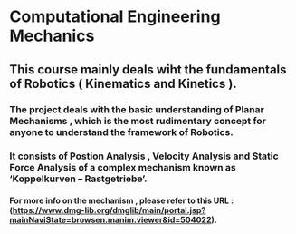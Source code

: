 
# Computational Engineering Mechanics
## This course mainly deals wiht the fundamentals of Robotics ( Kinematics and Kinetics ).
### The project deals with the basic understanding of Planar Mechanisms , which is the most rudimentary concept for anyone to understand the framework of Robotics.
### It consists of Postion Analysis , Velocity Analysis and Static Force Analysis of a complex mechanism known as ‘Koppelkurven – Rastgetriebe’.
#### For more info on the mechanism , please refer to this URL : (https://www.dmg-lib.org/dmglib/main/portal.jsp?mainNaviState=browsen.manim.viewer&id=504022).
